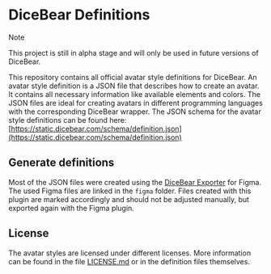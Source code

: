 # DiceBear Definitions

> [!NOTE]  
> This project is still in alpha stage and will only be used in future versions
> of DiceBear.

This repository contains all official avatar style definitions for DiceBear. An
avatar style definition is a JSON file that describes how to create an avatar.
It contains all necessary information like available elements and colors. The
JSON files are ideal for creating avatars in different programming languages
with the corresponding DiceBear wrapper. The JSON schema for the avatar style
definitions can be found here:
[https://static.dicebear.com/schema/definition.json](https://static.dicebear.com/schema/definition.json)

## Generate definitions

Most of the JSON files were created using the
[DiceBear Exporter](https://www.dicebear.com/guides/create-an-avatar-style-with-figma/)
for Figma. The used Figma files are linked in the `figma` folder. Files created
with this plugin are marked accordingly and should not be adjusted manually, but
exported again with the Figma plugin.

## License

The avatar styles are licensed under different licenses. More information can be
found in the file [LICENSE.md](./LICENSE.md) or in the definition files
themselves.

